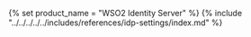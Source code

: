 {% set product_name = "WSO2 Identity Server" %}
{% include "../../../../../includes/references/idp-settings/index.md" %}